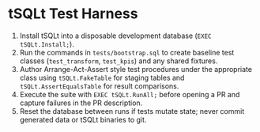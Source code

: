 # tSQLt Test Harness

1. Install tSQLt into a disposable development database (`EXEC tSQLt.Install;`).
2. Run the commands in `tests/bootstrap.sql` to create baseline test classes (`test_transform`, `test_kpis`) and any shared fixtures.
3. Author Arrange-Act-Assert style test procedures under the appropriate class using `tSQLt.FakeTable` for staging tables and `tSQLt.AssertEqualsTable` for result comparisons.
4. Execute the suite with `EXEC tSQLt.RunAll;` before opening a PR and capture failures in the PR description.
5. Reset the database between runs if tests mutate state; never commit generated data or tSQLt binaries to git.
